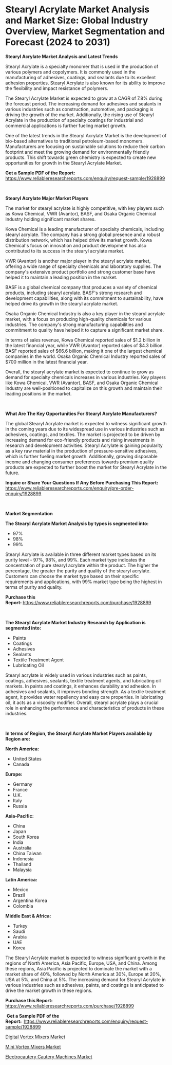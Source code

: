 <p><h1>Stearyl Acrylate Market Analysis and Market Size: Global Industry Overview, Market Segmentation and Forecast (2024 to 2031)</h1></p><p><strong>Stearyl Acrylate Market Analysis and Latest Trends</strong></p>
<p><p>Stearyl Acrylate is a specialty monomer that is used in the production of various polymers and copolymers. It is commonly used in the manufacturing of adhesives, coatings, and sealants due to its excellent adhesion properties. Stearyl Acrylate is also known for its ability to improve the flexibility and impact resistance of polymers.</p><p>The Stearyl Acrylate Market is expected to grow at a CAGR of 7.8% during the forecast period. The increasing demand for adhesives and sealants in various industries such as construction, automotive, and packaging is driving the growth of the market. Additionally, the rising use of Stearyl Acrylate in the production of specialty coatings for industrial and commercial applications is further fueling market growth.</p><p>One of the latest trends in the Stearyl Acrylate Market is the development of bio-based alternatives to traditional petroleum-based monomers. Manufacturers are focusing on sustainable solutions to reduce their carbon footprint and meet the growing demand for environmentally friendly products. This shift towards green chemistry is expected to create new opportunities for growth in the Stearyl Acrylate Market.</p></p>
<p><strong>Get a Sample PDF of the Report:&nbsp;</strong> <a href="https://www.reliableresearchreports.com/enquiry/request-sample/1928899">https://www.reliableresearchreports.com/enquiry/request-sample/1928899</a></p>
<p>&nbsp;</p>
<p><strong>Stearyl Acrylate Major Market Players</strong></p>
<p><p>The market for stearyl acrylate is highly competitive, with key players such as Kowa Chemical, VWR (Avantor), BASF, and Osaka Organic Chemical Industry holding significant market shares. </p><p>Kowa Chemical is a leading manufacturer of specialty chemicals, including stearyl acrylate. The company has a strong global presence and a robust distribution network, which has helped drive its market growth. Kowa Chemical's focus on innovation and product development has also contributed to its success in the stearyl acrylate market.</p><p>VWR (Avantor) is another major player in the stearyl acrylate market, offering a wide range of specialty chemicals and laboratory supplies. The company's extensive product portfolio and strong customer base have helped it to maintain a leading position in the market.</p><p>BASF is a global chemical company that produces a variety of chemical products, including stearyl acrylate. BASF's strong research and development capabilities, along with its commitment to sustainability, have helped drive its growth in the stearyl acrylate market.</p><p>Osaka Organic Chemical Industry is also a key player in the stearyl acrylate market, with a focus on producing high-quality chemicals for various industries. The company's strong manufacturing capabilities and commitment to quality have helped it to capture a significant market share.</p><p>In terms of sales revenue, Kowa Chemical reported sales of $1.2 billion in the latest financial year, while VWR (Avantor) reported sales of $4.3 billion. BASF reported sales of $66.6 billion, making it one of the largest chemical companies in the world. Osaka Organic Chemical Industry reported sales of $700 million in the latest financial year.</p><p>Overall, the stearyl acrylate market is expected to continue to grow as demand for specialty chemicals increases in various industries. Key players like Kowa Chemical, VWR (Avantor), BASF, and Osaka Organic Chemical Industry are well-positioned to capitalize on this growth and maintain their leading positions in the market.</p></p>
<p>&nbsp;</p>
<p><strong>What Are The Key Opportunities For Stearyl Acrylate Manufacturers?</strong></p>
<p><p>The global Stearyl Acrylate market is expected to witness significant growth in the coming years due to its widespread use in various industries such as adhesives, coatings, and textiles. The market is projected to be driven by increasing demand for eco-friendly products and rising investments in research and development activities. Stearyl Acrylate is gaining popularity as a key raw material in the production of pressure-sensitive adhesives, which is further fueling market growth. Additionally, growing disposable income and changing consumer preferences towards premium quality products are expected to further boost the market for Stearyl Acrylate in the future.</p></p>
<p><strong>Inquire or Share Your Questions If Any Before Purchasing This Report:</strong> <a href="https://www.reliableresearchreports.com/enquiry/pre-order-enquiry/1928899">https://www.reliableresearchreports.com/enquiry/pre-order-enquiry/1928899</a></p>
<p>&nbsp;</p>
<p><strong>Market Segmentation</strong></p>
<p><strong>The Stearyl Acrylate Market Analysis by types is segmented into:</strong></p>
<p><ul><li>97%</li><li>98%</li><li>99%</li></ul></p>
<p><p>Stearyl Acrylate is available in three different market types based on its purity level - 97%, 98%, and 99%. Each market type indicates the concentration of pure stearyl acrylate within the product. The higher the percentage, the greater the purity and quality of the stearyl acrylate. Customers can choose the market type based on their specific requirements and applications, with 99% market type being the highest in terms of purity and quality.</p></p>
<p><strong>Purchase this Report:&nbsp;</strong><a href="https://www.reliableresearchreports.com/purchase/1928899">https://www.reliableresearchreports.com/purchase/1928899</a></p>
<p>&nbsp;</p>
<p><strong>The Stearyl Acrylate Market Industry Research by Application is segmented into:</strong></p>
<p><ul><li>Paints</li><li>Coatings</li><li>Adhesives</li><li>Sealants</li><li>Textile Treatment Agent</li><li>Lubricating Oil</li></ul></p>
<p><p>Stearyl acrylate is widely used in various industries such as paints, coatings, adhesives, sealants, textile treatment agents, and lubricating oil markets. In paints and coatings, it enhances durability and adhesion. In adhesives and sealants, it improves bonding strength. As a textile treatment agent, it provides water repellency and easy care properties. In lubricating oil, it acts as a viscosity modifier. Overall, stearyl acrylate plays a crucial role in enhancing the performance and characteristics of products in these industries.</p></p>
<p>&nbsp;</p>
<p><strong>In terms of Region, the Stearyl Acrylate Market Players available by Region are:</strong></p>
<p>
    <p> <strong> North America: </strong>
        <ul>
            <li>United States</li>
            <li>Canada</li>
        </ul>
        </p> 
    <p> <strong> Europe: </strong>
        <ul>
            <li>Germany</li>
            <li>France</li>
            <li>U.K.</li>
            <li>Italy</li>
            <li>Russia</li>
        </ul>
        </p> 
    <p> <strong> Asia-Pacific: </strong>
        <ul>
            <li>China</li>
            <li>Japan</li>
            <li>South Korea</li>
            <li>India</li>
            <li>Australia</li>
            <li>China Taiwan</li>
            <li>Indonesia</li>
            <li>Thailand</li>
            <li>Malaysia</li>
        </ul>
        </p> 
    <p> <strong> Latin America: </strong>
        <ul>
            <li>Mexico</li>
            <li>Brazil</li>
            <li>Argentina Korea</li>
            <li>Colombia</li>
        </ul>
        </p> 
    <p> <strong> Middle East & Africa: </strong>
        <ul>
            <li>Turkey</li>
            <li>Saudi</li>
            <li>Arabia</li>
            <li>UAE</li>
            <li>Korea</li>
        </ul>
    </p>
    </p>
<p><p>The Stearyl Acrylate market is expected to witness significant growth in the regions of North America, Asia Pacific, Europe, USA, and China. Among these regions, Asia Pacific is projected to dominate the market with a market share of 40%, followed by North America at 30%, Europe at 20%, USA at 5%, and China at 5%. The increasing demand for Stearyl Acrylate in various industries such as adhesives, paints, and coatings is anticipated to drive the market growth in these regions.</p></p>
<p><strong>Purchase this Report: </strong><a href="https://www.reliableresearchreports.com/purchase/1928899">https://www.reliableresearchreports.com/purchase/1928899</a></p>
<p>&nbsp;<strong>Get a Sample PDF of the Report:&nbsp;&nbsp;</strong><a href="https://www.reliableresearchreports.com/enquiry/request-sample/1928899">https://www.reliableresearchreports.com/enquiry/request-sample/1928899</a></p>
<p><strong></strong></p>
<p><p><a href="https://view.publitas.com/reportprime-1/digital-vortex-mixers-market-research-report-provides-thorough-industry-overview-which-offers-an-in-depth-analysis-of-product-trends-and-new-market-divisions/">Digital Vortex Mixers Market</a></p><p><a href="https://view.publitas.com/reportprime-1/mini-vortex-mixers-market-provides-a-comprehensive-analysis-including-a-macro-overview-of-the-market-as-well-as-micro-details-such-as-market-size-and-competitive-landscape/">Mini Vortex Mixers Market</a></p><p><a href="https://view.publitas.com/reportprime-1/electrocautery-cautery-machines-market-size-market-trends-and-growth-outlook-forecasted-for-period-from-2023-to-2030/">Electrocautery Cautery Machines Market</a></p></p>